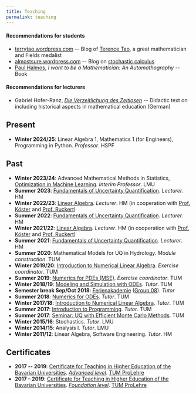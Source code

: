 ```yaml
---
title: Teaching
permalink: teaching
---
```


#### Recommendations for students
- [terrytao.wordpress.com](https://terrytao.wordpress.com/) -- Blog of [Terence Tao](https://en.wikipedia.org/wiki/Terence_Tao), a great mathematician and Fields medalist
- [almostsure.wordpress.com](https://almostsure.wordpress.com/) -- Blog on [stochastic calculus](https://en.wikipedia.org/wiki/Stochastic_calculus)
- [Paul Halmos](https://en.wikipedia.org/wiki/Paul_Halmos), _I want to be a Mathematician: An Automathography_ -- Book

#### Recommendations for lecturers
- Gabriel Hofer-Ranz, [_Die Verzeitlichung des Zeitlosen_](https://unipub.uni-graz.at/obvugrhs/content/titleinfo/781416) -- Didactic text on including historical aspects in mathematical education (German)

## Present
- **Winter 2024/25**: Linear Algebra 1, Mathematics 1 (for Engineers), Programming in Python. *Professor*. HSPF

## Past
- **Winter 2023/24**: Advanced Mathematical Methods in Statistics, [Optimization in Machine Learning](https://slds-lmu.github.io/website_optimization/). *Interim Professor*. LMU
- **Summer 2023**: [Fundamentals of Uncertainty Quantification](https://zpa.cs.hm.edu/public/module/374/). *Lecturer*. HM
- **Winter 2022/23**: [Linear Algebra](https://zpa.cs.hm.edu/public/module/138/). *Lecturer*. HM (in cooperation with [Prof. Köster](https://www.cs.hm.edu/die_fakultaet/ansprechpartner/professoren/koester/index.de.html) and [Prof. Ruckert](https://www.cs.hm.edu/die_fakultaet/ansprechpartner/professoren/ruckert/index.de.html))
- **Summer 2022**: [Fundamentals of Uncertainty Quantification](https://zpa.cs.hm.edu/public/module/374/). *Lecturer*. HM
- **Winter 2021/22**: [Linear Algebra](https://zpa.cs.hm.edu/public/module/138/). *Lecturer*. HM (in cooperation with [Prof. Köster](https://www.cs.hm.edu/die_fakultaet/ansprechpartner/professoren/koester/index.de.html) and [Prof. Ruckert](https://www.cs.hm.edu/die_fakultaet/ansprechpartner/professoren/ruckert/index.de.html))
- **Summer 2021**: [Fundamentals of Uncertainty Quantification](https://zpa.cs.hm.edu/public/module/374/). *Lecturer*. HM
- **Summer 2020**: Mathematical Models for UQ in Hydrology. *Module construction*. TUM
- **Winter 2019/20**: [Introduction to Numerical Linear Algebra](https://www-m2.ma.tum.de/bin/view/Allgemeines/MA1304WS19). *Exercise coordinator*. TUM
- **Summer 2019**: [Numerics for PDEs (MSE)](https://www-m2.ma.tum.de/bin/view/Allgemeines/MSESS19). *Exercise coordinator*. TUM
- **Winter 2018/19**: [Modeling and Simulation with ODEs](https://www-m3.ma.tum.de/ModSimODE1819/). *Tutor*. TUM
- **Semester break Sep/Oct 2018**: [Ferienakademie](https://www.ferienakademie.de/en/home-2/) ([Group 08](https://www.ferienakademie.de/kurse-2018/2018-kurs-8-simulation-technology-from-models-to-software/)). *Tutor*
- **Summer 2018**: [Numerics for ODEs](https://www-m2.ma.tum.de/bin/view/M2/Allgemeines/NUMODE18). *Tutor*. TUM
- **Winter 2017/18**: [Introduction to Numerical Linear Algebra](https://www-m2.ma.tum.de/bin/view/M2/Allgemeines/NLA17). *Tutor*. TUM
- **Summer 2017**: [Introduction to Programming](https://www-m2.ma.tum.de/bin/view/M2/Allgemeines/Einf%fchrungInDieProgrammierung%28MA8003%29). *Tutor*. TUM
- **Summer 2017**: [Seminar: UQ with Efficient Monte Carlo Methods](https://www-m2.ma.tum.de/bin/view/M2/Allgemeines/UQSEM). TUM
- **Winter 2015/16**: Stochastics. *Tutor*. LMU
- **Winter 2014/15**: Analysis I. *Tutor*. LMU
- **Winter 2011/12**: Linear Algebra, Software Engineering. *Tutor*. HM

## Certificates
- **2017 -- 2019**: [Certificate for Teaching in Higher Education of the Bavarian Universities](https://www.prolehre.tum.de/en/prolehre/programs-services/courses-certification/certificates/). [*Advanced
level*](https://www.prolehre.tum.de/en/prolehre/programs-services/courses-certification/certificates/advanced-level/). [TUM ProLehre](https://www.prolehre.tum.de/en/prolehre/home/)
- **2017 – 2019**: [Certificate for Teaching in Higher Education of the Bavarian Universities](https://www.prolehre.tum.de/en/prolehre/programs-services/courses-certification/certificates/). [*Foundation
level*](https://www.prolehre.tum.de/en/prolehre/programs-services/courses-certification/certificates/foundation-level/). [TUM ProLehre](https://www.prolehre.tum.de/en/prolehre/home/)

